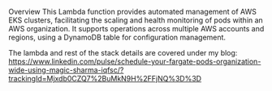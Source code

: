 
Overview
This Lambda function provides automated management of AWS EKS clusters, facilitating the scaling and health monitoring of pods within an AWS organization. It supports operations across multiple AWS accounts and regions, using a DynamoDB table for configuration management.

The lambda and rest of the stack details are covered under my blog:
https://www.linkedin.com/pulse/schedule-your-fargate-pods-organization-wide-using-magic-sharma-iqfsc/?trackingId=Mjxdb0CZQ7%2BuMkN9H%2FFjNQ%3D%3D